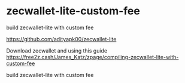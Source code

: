 # zecwallet-lite-custom-fee
build zecwallet-lite with custom fee

https://github.com/adityapk00/zecwallet-lite

Download zecwallet and using this guide
https://free2z.cash/James_Katz/zpage/compiling-zecwallet-lite-with-custom-fee

build zecwallet-lite with custom fee
